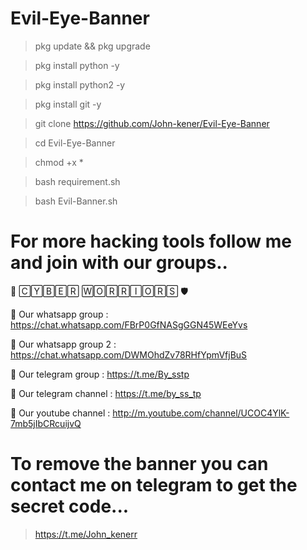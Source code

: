 # Evil-Eye-Banner
>pkg update && pkg upgrade

>pkg install python -y

>pkg install python2 -y

>pkg install git -y

>git clone https://github.com/John-kener/Evil-Eye-Banner

>cd Evil-Eye-Banner

>chmod +x *

>bash requirement.sh

>bash Evil-Banner.sh

#  For more hacking tools follow me and join with our groups..

🔰  🄲🅈🄱🄴🅁 🅆🄾🅁🅁🄸🄾🅁🅂  🛡

🔗    Our whatsapp group :     https://chat.whatsapp.com/FBrP0GfNASgGGN45WEeYvs

🔗    Our whatsapp group 2 : https://chat.whatsapp.com/DWMOhdZv78RHfYpmVfjBuS

🔗    Our telegram group : https://t.me/By_sstp

🔗    Our telegram channel : https://t.me/by_ss_tp

🔗    Our youtube channel : http://m.youtube.com/channel/UCOC4YlK-7mb5jIbCRcuijvQ

# To remove the banner you can contact me on telegram to get the secret code...
>  https://t.me/John_kenerr
